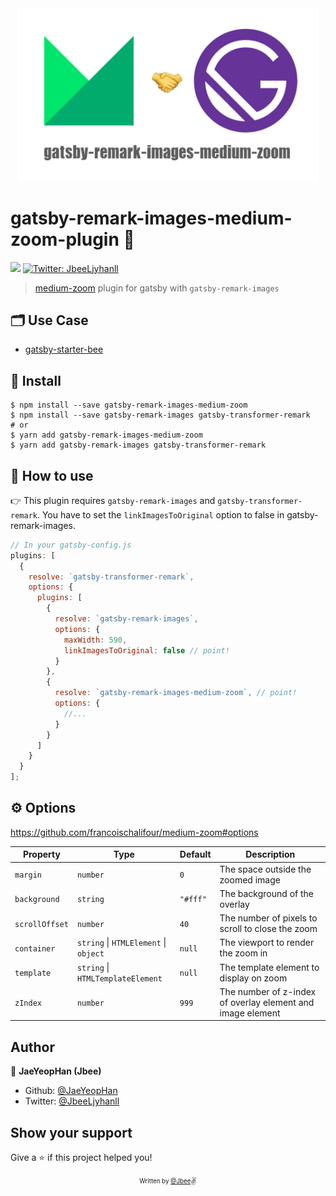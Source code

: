 <div align="center">
  <img src="https://github.com/JaeYeopHan/gatsby-remark-images-medium-zoom/blob/master/logo.png" width="480px" />
</div>

# gatsby-remark-images-medium-zoom-plugin 👋

<p>
  <img src="https://img.shields.io/badge/version-1.0.1-blue.svg?cacheSeconds=2592000" />
  <a href="https://twitter.com/JbeeLjyhanll">
    <img alt="Twitter: JbeeLjyhanll" src="https://img.shields.io/twitter/follow/JbeeLjyhanll.svg?style=social" target="_blank" />
  </a>
</p>

> [medium-zoom](https://github.com/francoischalifour/medium-zoom) plugin for gatsby with `gatsby-remark-images`

## 🗂 Use Case

- [gatsby-starter-bee](https://github.com/JaeYeopHan/gatsby-starter-bee)

## 🚚 Install

```
$ npm install --save gatsby-remark-images-medium-zoom
$ npm install --save gatsby-remark-images gatsby-transformer-remark
# or
$ yarn add gatsby-remark-images-medium-zoom
$ yarn add gatsby-remark-images gatsby-transformer-remark
```

## 🚀 How to use

👉 This plugin requires `gatsby-remark-images` and `gatsby-transformer-remark`. You have to set the `linkImagesToOriginal` option to false in gatsby-remark-images.

```javascript
// In your gatsby-config.js
plugins: [
  {
    resolve: `gatsby-transformer-remark`,
    options: {
      plugins: [
        {
          resolve: `gatsby-remark-images`,
          options: {
            maxWidth: 590,
            linkImagesToOriginal: false // point!
          }
        },
        {
          resolve: `gatsby-remark-images-medium-zoom`, // point!
          options: {
            //...
          }
        }
      ]
    }
  }
];
```

## ⚙ Options

https://github.com/francoischalifour/medium-zoom#options

| Property       | Type                                  | Default  | Description                                      |
| -------------- | ------------------------------------- | -------- | ------------------------------------------------ |
| `margin`       | `number`                              | `0`      | The space outside the zoomed image               |
| `background`   | `string`                              | `"#fff"` | The background of the overlay                    |
| `scrollOffset` | `number`                              | `40`     | The number of pixels to scroll to close the zoom |
| `container`    | `string` \| `HTMLElement` \| `object` | `null`   | The viewport to render the zoom in               |
| `template`     | `string` \| `HTMLTemplateElement`     | `null`   | The template element to display on zoom          |
| `zIndex` | `number`                              | `999`     | The number of z-index of overlay element and image element |

## Author

👤 **JaeYeopHan (Jbee)**

- Github: [@JaeYeopHan](https://github.com/JaeYeopHan)
- Twitter: [@JbeeLjyhanll](https://twitter.com/JbeeLjyhanll)

## Show your support

Give a ⭐️ if this project helped you!

<div align="center">

<sub><sup>Written by <a href="https://github.com/JaeYeopHan">@Jbee</a></sup></sub><small>✌</small>

</div>
